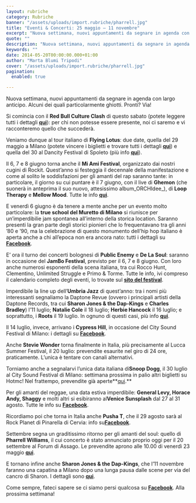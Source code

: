 ```yaml
---
layout: rubriche
category: Rubriche
banner: "/assets/uploads/import.rubriche/pharrell.jpg"
title: "Eventi & Concerti: 25 maggio – 11 novembre"
excerpt: "Nuova settimana, nuovi appuntamenti da segnare in agenda con largo anticipo. Alcuni dei quali particolarmente ghiotti. Pronti? Via! Si comincia con il Red Bull Culture Clash di questo sabato (potete leggere tutti i dettagli qui): per chi non potesse essere presente, noi ci saremo e vi racconteremo quello che succederà. Veniamo dunque al tour italiano [&hellip"
quote: ""
description: "Nuova settimana, nuovi appuntamenti da segnare in agenda con largo anticipo. Alcuni dei quali particolarmente ghiotti. Pronti? Via! Si comincia con il Red Bull Culture Clash di questo sabato (potete leggere tutti i dettagli qui): per chi non potesse essere presente, noi ci saremo e vi racconteremo quello che succederà. Veniamo dunque al tour italiano [&hellip"
keywords: ""
date: 2014-05-20T00:00:00.000+01:00
author: "Marta Blumi Tripodi"
cover: "/assets/uploads/import.rubriche/pharrell.jpg"
pagination:
  enabled: true

---
```


[](https://hotmc.com/wp-content/uploads/2014/05/pharrell.jpg)

Nuova settimana, nuovi appuntamenti da segnare in agenda con largo anticipo. Alcuni dei quali particolarmente ghiotti. Pronti? Via!

Si comincia con il **Red Bull Culture Clash** di questo sabato (potete leggere tutti i dettagli [**qui**](https://hotmc.com/tra-una-settimana-il-red-bull-culture-clash-arriva-a-milano/ "http://hotmc.com/tra-una-settimana-il-red-bull-culture-clash-arriva-a-milano/")): per chi non potesse essere presente, noi ci saremo e vi racconteremo quello che succederà.

Veniamo dunque al tour italiano di **Flying Lotus**: due date, quella del 29 maggio a Milano (potete vincere i biglietti e trovare tutti i dettagli [**qui**](https://hotmc.com/competition-flying-lotus-vinci-i-biglietti-per-il-concerto-di-milano/ "http://hotmc.com/competition-flying-lotus-vinci-i-biglietti-per-il-concerto-di-milano/")) e quella del 30 al Dancity Festival di Spoleto (più info **[qui](https://www.facebook.com/dnaconcertieproduzioni/photos/a.185137644864810.40950.141382855906956/712585675453335/?type=1&theater "https://www.facebook.com/dnaconcertieproduzioni/photos/a.185137644864810.40950.141382855906956/712585675453335/?type=1&theater")**).

Il 6, 7 e 8 giugno torna anche il **Mi Ami Festival**, organizzato dai nostri cugini di Rockit. Quest’anno si festeggia il decennale della manifestazione e come al solito le soddisfazioni per gli amanti del rap saranno tante: in particolare, il giorno su cui puntare è il 7 giugno, con il live di **Ghemon** (che suonerà in anteprima il suo nuovo, attesissimo album_ORCHIdee_), di **Loop Therapy** e **Mellow Mood**. Tutte le info [**qui**](http://www.rockit.it/miami/2014/ "http://www.rockit.it/miami/2014/").

E venerdì 6 giugno è da tenere a mente anche per un evento molto particolare: la **true school del Muretto di Milano** si riunisce per un’imperdibilie jam spontanea all’interno della storica location. Saranno presenti la gran parte degli storici pionieri che lo frequentavano tra gli anni ’80 e ’90, ma la celebrazione di questo monumento dell’hip hop italiano è aperta anche a chi all’epoca non era ancora nato: tutti i dettagli su [**Facebook**](https://www.facebook.com/events/241275949395967/ "https://www.facebook.com/events/241275949395967/").

E’ ora il turno dei concerti bolognesi di **Public Enemy** e **De La Soul**: saranno in occasione del **JamBo Festival**, previsto per il 6, 7 e 8 giugno. Con loro anche numerosi esponenti della scena italiana, tra cui Rocco Hunt, Clementino, Unlimited Struggle e Primo & Torme. Tutte le info, ivi compreso il calendario completo degli eventi, lo trovate sul [**sito del festival**](http://www.thejambofestival.it/the-jambo-live/ "http://www.thejambofestival.it/the-jambo-live/").

Imperdibile la line up dell’**Umbria Jazz** di quest’anno: tra i nomi più interessanti segnaliamo la Daptone Revue (ovvero i principali artisti della Daptone Records, tra cui **Sharon Jones & the Dap-Kings** e **Charles Bradley**) l’11 luglio; **Natalie Cole** il 18 luglio; **Herbie Hancock** il 16 luglio; e soprattutto, i **Roots** il 19 luglio. In ognuno di questi casi, più info [**qui**](http://www.umbriajazz.com/pagine/artisti-000 "http://www.umbriajazz.com/pagine/artisti-000").

Il 14 luglio, invece, arrivano i **Cypress Hill**, in occasione del City Sound Festival di Milano: i dettagli su [**Facebook**](https://www.facebook.com/events/526307467480920/ "https://www.facebook.com/events/526307467480920/").

Anche **Stevie Wonder** torna finalmente in Italia, più precisamente al Lucca Summer Festival, il 20 luglio: prevendite esaurite nel giro di 24 ore, praticamente. L’unica è tentare con canali alternativi.

Torniamo anche a segnalarvi l’unica data italiana di**Snoop Dogg**, il 30 luglio al City Sound Festival di Milano: settimana prossima in palio altri biglietti su Hotmc! Nel frattempo, prevendite già aperte**[qui](http://www.ticketone.it/biglietti.html?affiliate=ITT&fun=search&action=search&doc=search%2Fsearch&detailadoc=erdetaila&detailbdoc=evdetailb&kudoc=artist&sort%5Fby=score&sort%5Fdirection=desc&fuzzy=yes&suchbegriff=Snoop+Dogg "http://www.ticketone.it/biglietti.html?affiliate=ITT&fun=search&action=search&doc=search%2Fsearch&detailadoc=erdetaila&detailbdoc=evdetailb&kudoc=artist&sort_by=score&sort_direction=desc&fuzzy=yes&suchbegriff=Snoop+Dogg").**

Per gli amanti del reggae, una data estiva imperdibile: **General Levy, Horace Andy, Shaggy** e molti altri si esibiranno al**Venice Sunsplash** dal 27 al 31 agosto. Tutte le info su [**Facebook**](https://www.facebook.com/events/228206327383291/?ref=5 "https://www.facebook.com/events/228206327383291/?ref=5").

Ricordiamo poi che torna in Italia anche **Pusha T**, che il 29 agosto sarà al Rock Planet di Pinarella di Cervia: info su[**Facebook**](https://www.facebook.com/events/700222740020067 "https://www.facebook.com/events/700222740020067").

Settembre segna un graditissimo ritorno per gli amanti del soul: quello di **Pharrell Williams**, il cui concerto è stato annunciato proprio oggi per il 20 settembre al Forum di Assago. Le prevendite aprono alle 10.00 di venerdì 23 maggio [**qui**](https://www.livenation.it/ "http://www.livenation.it/").

E tornano infine anche **Sharon Jones & the Dap-Kings**, che l’11 novembre faranno una capatina a Milano dopo una lunga pausa dalle scene per via del cancro di Sharon. I dettagli sono [**qui**](https://www.facebook.com/dnaconcertieproduzioni/photos/a.185137644864810.40950.141382855906956/752195684825667/?type=1 "https://www.facebook.com/dnaconcertieproduzioni/photos/a.185137644864810.40950.141382855906956/752195684825667/?type=1").

Come sempre, fateci sapere se ci siamo persi qualcosa su [**Facebook**](https://www.facebook.com/hotmcmag "https://www.facebook.com/hotmcmag"). Alla prossima settimana!